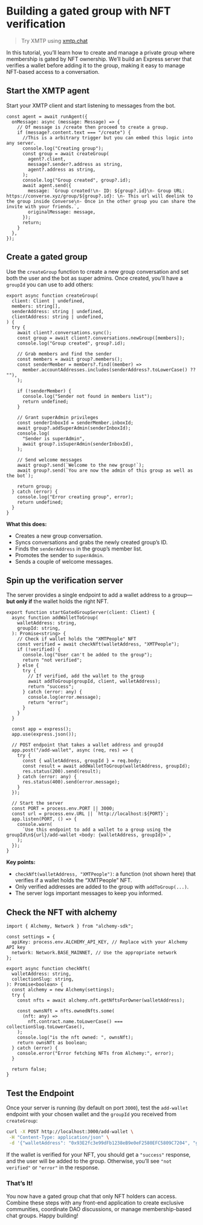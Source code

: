 # Building a gated group with NFT verification

> Try XMTP using [xmtp.chat](https://xmtp.chat)

In this tutorial, you’ll learn how to create and manage a private group where membership is gated by NFT ownership. We’ll build an Express server that verifies a wallet before adding it to the group, making it easy to manage NFT-based access to a conversation.

## Start the XMTP agent

Start your XMTP client and start listening to messages from the bot.

```tsx
const agent = await runAgent({
  onMessage: async (message: Message) => {
    // Of message is /create then proceed to create a group.
    if (message?.content.text === "/create") {
      //This is a arbitrary trigger but you can embed this logic into any server.
      console.log("Creating group");
      const group = await createGroup(
        agent?.client,
        message?.sender?.address as string,
        agent?.address as string,
      );
      console.log("Group created", group?.id);
      await agent.send({
        message: `Group created!\n- ID: ${group?.id}\n- Group URL: https://converse.xyz/group/${group?.id}: \n- This url will deelink to the group inside Converse\n- Once in the other group you can share the invite with your friends.`,
        originalMessage: message,
      });
      return;
    }
  },
});
```

## Create a gated group

Use the `createGroup` function to create a new group conversation and set both the user and the bot as super admins. Once created, you’ll have a `groupId` you can use to add others:

```tsx
export async function createGroup(
  client: Client | undefined,
  members: string[],
  senderAddress: string | undefined,
  clientAddress: string | undefined,
) {
  try {
    await client?.conversations.sync();
    const group = await client?.conversations.newGroup([members]);
    console.log("Group created", group?.id);

    // Grab members and find the sender
    const members = await group?.members();
    const senderMember = members?.find((member) =>
      member.accountAddresses.includes(senderAddress?.toLowerCase() ?? ""),
    );

    if (!senderMember) {
      console.log("Sender not found in members list");
      return undefined;
    }

    // Grant superAdmin privileges
    const senderInboxId = senderMember.inboxId;
    await group?.addSuperAdmin(senderInboxId);
    console.log(
      "Sender is superAdmin",
      await group?.isSuperAdmin(senderInboxId),
    );

    // Send welcome messages
    await group?.send(`Welcome to the new group!`);
    await group?.send(`You are now the admin of this group as well as the bot`);

    return group;
  } catch (error) {
    console.log("Error creating group", error);
    return undefined;
  }
}
```

**What this does:**

- Creates a new group conversation.
- Syncs conversations and grabs the newly created group’s ID.
- Finds the `senderAddress` in the group’s member list.
- Promotes the sender to `superAdmin`.
- Sends a couple of welcome messages.

## Spin up the verification server

The server provides a single endpoint to add a wallet address to a group—**but only if** the wallet holds the right NFT.

```tsx [src/index.ts]
export function startGatedGroupServer(client: Client) {
  async function addWalletToGroup(
    walletAddress: string,
    groupId: string,
  ): Promise<string> {
    // Check if wallet holds the "XMTPeople" NFT
    const verified = await checkNft(walletAddress, "XMTPeople");
    if (!verified) {
      console.log("User can't be added to the group");
      return "not verified";
    } else {
      try {
        // If verified, add the wallet to the group
        await addToGroup(groupId, client, walletAddress);
        return "success";
      } catch (error: any) {
        console.log(error.message);
        return "error";
      }
    }
  }

  const app = express();
  app.use(express.json());

  // POST endpoint that takes a wallet address and groupId
  app.post("/add-wallet", async (req, res) => {
    try {
      const { walletAddress, groupId } = req.body;
      const result = await addWalletToGroup(walletAddress, groupId);
      res.status(200).send(result);
    } catch (error: any) {
      res.status(400).send(error.message);
    }
  });

  // Start the server
  const PORT = process.env.PORT || 3000;
  const url = process.env.URL || `http://localhost:${PORT}`;
  app.listen(PORT, () => {
    console.warn(
      `Use this endpoint to add a wallet to a group using the groupId\n${url}/add-wallet <body: {walletAddress, groupId}>`,
    );
  });
}
```

**Key points:**

- `checkNft(walletAddress, "XMTPeople")`: a function (not shown here) that verifies if a wallet holds the “XMTPeople” NFT.
- Only verified addresses are added to the group with `addToGroup(...)`.
- The server logs important messages to keep you informed.

## Check the NFT with alchemy

```tsx
import { Alchemy, Network } from "alchemy-sdk";

const settings = {
  apiKey: process.env.ALCHEMY_API_KEY, // Replace with your Alchemy API key
  network: Network.BASE_MAINNET, // Use the appropriate network
};

export async function checkNft(
  walletAddress: string,
  collectionSlug: string,
): Promise<boolean> {
  const alchemy = new Alchemy(settings);
  try {
    const nfts = await alchemy.nft.getNftsForOwner(walletAddress);

    const ownsNft = nfts.ownedNfts.some(
      (nft: any) =>
        nft.contract.name.toLowerCase() === collectionSlug.toLowerCase(),
    );
    console.log("is the nft owned: ", ownsNft);
    return ownsNft as boolean;
  } catch (error) {
    console.error("Error fetching NFTs from Alchemy:", error);
  }

  return false;
}
```

## Test the Endpoint

Once your server is running (by default on port `3000`), test the `add-wallet` endpoint with your chosen wallet and the `groupId` you received from `createGroup`:

```bash
curl -X POST http://localhost:3000/add-wallet \
 -H "Content-Type: application/json" \
 -d '{"walletAddress": "0x93E2fc3e99dFb1238eB9e0eF2580EFC5809C7204", "groupId": "b9ab876c87ef3cf63b81c8d45c824fae"}'
```

If the wallet is verified for your NFT, you should get a `"success"` response, and the user will be added to the group. Otherwise, you’ll see `"not verified"` or `"error"` in the response.

### That’s It!

You now have a gated group chat that only NFT holders can access. Combine these steps with any front-end application to create exclusive communities, coordinate DAO discussions, or manage membership-based chat groups. Happy building!
